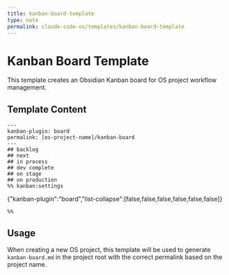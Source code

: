 ```yaml
---
title: kanban-board-template
type: note
permalink: claude-code-os/templates/kanban-board-template
---
```


# Kanban Board Template

This template creates an Obsidian Kanban board for OS project workflow management.

## Template Content
```
---
kanban-plugin: board
permalink: [os-project-name]/kanban-board
---
## backlog
## next
## in process
## dev complete
## on stage
## on production
%% kanban:settings
```
{"kanban-plugin":"board","list-collapse":[false,false,false,false,false,false]}
```
%%
```

## Usage
When creating a new OS project, this template will be used to generate `kanban-board.md` in the project root with the correct permalink based on the project name.